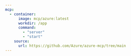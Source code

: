 ```yaml
---
mcp:
  - container:
      image: mcp/azure:latest
      workdir: /app
      command:
        - "server"
        - "start"
    source:
      url: https://github.com/Azure/azure-mcp/tree/main
---
```

